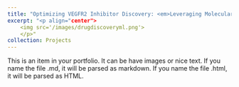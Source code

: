 ```yaml
---
title: "Optimizing VEGFR2 Inhibitor Discovery: <em>Leveraging Molecular Descriptors for Streamlined Drug Development</em>"
excerpt: "<p align="center">
    <img src='/images/drugdiscoveryml.png'>
    </p>"
collection: Projects
---
```


This is an item in your portfolio. It can be have images or nice text. If you name the file .md, it will be parsed as markdown. If you name the file .html, it will be parsed as HTML.
